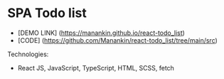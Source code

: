 # SPA Todo list
- [DEMO LINK] (https://manankin.github.io/react-todo_list)
- [CODE] (https://github.com/Manankin/react-todo_list/tree/main/src)

Technologies:
- React JS, JavaScript, TypeScript, HTML, SCSS, fetch
